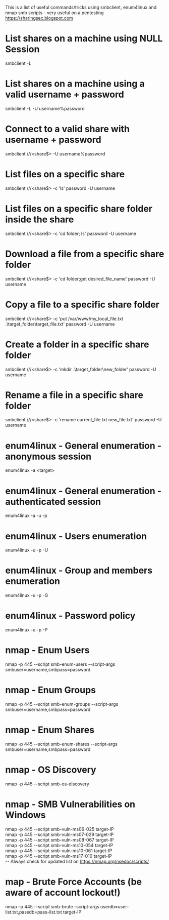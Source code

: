 This is a list of useful commands/tricks using smbclient, enum4linux and nmap smb scripts - very useful on a pentesting
https://sharingsec.blogspot.com

# List shares on a machine using NULL Session
 smbclient -L <target-IP>
 
 # List shares on a machine using a valid username + password
 smbclient -L <target-IP> -U username%password
 
 # Connect to a valid share with username + password
 smbclient //<target>/<share$> -U username%password
  
 # List files on a specific share
 smbclient //<target>/<share$> -c 'ls' password -U username
 
 # List files on a specific share folder inside the share
 smbclient //<target>/<share$> -c 'cd folder; ls' password -U username
 
 # Download a file from a specific share folder
 smbclient //<target>/<share$> -c 'cd folder;get desired_file_name' password -U username
  
 # Copy a file to a specific share folder
 smbclient //<target>/<share$> -c 'put /var/www/my_local_file.txt .\target_folder\target_file.txt' password -U username
 
 # Create a folder in a specific share folder
 smbclient //<target>/<share$> -c 'mkdir .\target_folder\new_folder' password -U username
 
 # Rename a file in a specific share folder
 smbclient //<target>/<share$> -c 'rename current_file.txt new_file.txt' password -U username
 
 # enum4linux - General enumeration - anonymous session 
 enum4linux -a \<target\>
 
 # enum4linux - General enumeration - authenticated session
 enum4linux -a <target> -u <user> -p <pass>
 
 # enum4linux - Users enumeration
 enum4linux -u <user> -p <pass> -U <target> 
 
 # enum4linux - Group and members enumeration 
 enum4linux -u <user> -p <pass> -G <target>
 
 # enum4linux - Password policy
 enum4linux -u <user> -p <pass> -P <target>
 
 # nmap - Enum Users
 nmap -p 445 --script smb-enum-users <target> --script-args smbuser=username,smbpass=password
 
 # nmap - Enum Groups
 nmap -p 445 --script smb-enum-groups <target> --script-args smbuser=username,smbpass=password
 
 # nmap - Enum Shares
 nmap -p 445 --script smb-enum-shares <target> --script-args smbuser=username,smbpass=password
 
 # nmap - OS Discovery
 nmap -p 445 --script smb-os-discovery <target>
 
 # nmap - SMB Vulnerabilities on Windows
 nmap -p 445 --script smb-vuln-ms06-025 target-IP <br>
 nmap -p 445 --script smb-vuln-ms07-029 target-IP <br>
 nmap -p 445 --script smb-vuln-ms08-067 target-IP <br>
 nmap -p 445 --script smb-vuln-ms10-054 target-IP <br>
 nmap -p 445 --script smb-vuln-ms10-061 target-IP <br>
 nmap -p 445 --script smb-vuln-ms17-010 target-IP <br>
 -- Always check for updated list on https://nmap.org/nsedoc/scripts/
 
 # map - Brute Force Accounts (be aware of account lockout!)
 nmap –p 445 --script smb-brute –script-args userdb=user-list.txt,passdb=pass-list.txt target-IP
